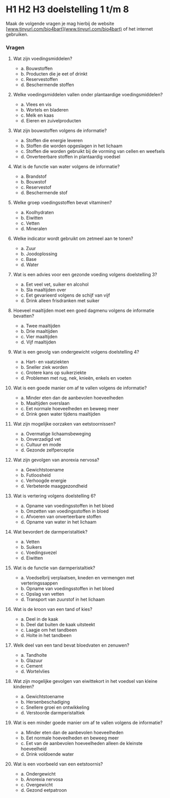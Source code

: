 # H1 H2 H3 doelstelling 1 t/m 8

Maak de volgende vragen je mag hierbij de website
[www.tinyurl.com/bio4bart](www.tinyurl.com/bio4bart) of het internet gebruiken.

### Vragen

1. Wat zijn voedingsmiddelen?
   - a. Bouwstoffen
   - b. Producten die je eet of drinkt
   - c. Reservestoffen
   - d. Beschermende stoffen

2. Welke voedingsmiddelen vallen onder plantaardige voedingsmiddelen?
   - a. Vlees en vis
   - b. Wortels en bladeren
   - c. Melk en kaas
   - d. Eieren en zuivelproducten

3. Wat zijn bouwstoffen volgens de informatie?
   - a. Stoffen die energie leveren
   - b. Stoffen die worden opgeslagen in het lichaam
   - c. Stoffen die worden gebruikt bij de vorming van cellen en weefsels
   - d. Onverteerbare stoffen in plantaardig voedsel

4. Wat is de functie van water volgens de informatie?
   - a. Brandstof
   - b. Bouwstof
   - c. Reservestof
   - d. Beschermende stof

5. Welke groep voedingsstoffen bevat vitaminen?
   - a. Koolhydraten
   - b. Eiwitten
   - c. Vetten
   - d. Mineralen

6. Welke indicator wordt gebruikt om zetmeel aan te tonen?
   - a. Zuur
   - b. Joodoplossing
   - c. Base
   - d. Water

7. Wat is een advies voor een gezonde voeding volgens doelstelling 3?
   - a. Eet veel vet, suiker en alcohol
   - b. Sla maaltijden over
   - c. Eet gevarieerd volgens de schijf van vijf
   - d. Drink alleen frisdranken met suiker

8. Hoeveel maaltijden moet een goed dagmenu volgens de informatie bevatten?
   - a. Twee maaltijden
   - b. Drie maaltijden
   - c. Vier maaltijden
   - d. Vijf maaltijden

9. Wat is een gevolg van ondergewicht volgens doelstelling 4?
   - a. Hart- en vaatziekten
   - b. Sneller ziek worden
   - c. Grotere kans op suikerziekte
   - d. Problemen met rug, nek, knieën, enkels en voeten

10. Wat is een goede manier om af te vallen volgens de informatie?
    - a. Minder eten dan de aanbevolen hoeveelheden
    - b. Maaltijden overslaan
    - c. Eet normale hoeveelheden en beweeg meer
    - d. Drink geen water tijdens maaltijden

11. Wat zijn mogelijke oorzaken van eetstoornissen?
    - a. Overmatige lichaamsbeweging
    - b. Onverzadigd vet
    - c. Cultuur en mode
    - d. Gezonde zelfperceptie

12. Wat zijn gevolgen van anorexia nervosa?
    - a. Gewichtstoename
    - b. Futloosheid
    - c. Verhoogde energie
    - d. Verbeterde maaggezondheid

13. Wat is vertering volgens doelstelling 6?
    - a. Opname van voedingsstoffen in het bloed
    - b. Omzetten van voedingsstoffen in bloed
    - c. Afvoeren van onverteerbare stoffen
    - d. Opname van water in het lichaam

14. Wat bevordert de darmperistaltiek?
    - a. Vetten
    - b. Suikers
    - c. Voedingsvezel
    - d. Eiwitten

15. Wat is de functie van darmperistaltiek?
    - a. Voedselbrij verplaatsen, kneden en vermengen met verteringssappen
    - b. Opname van voedingsstoffen in het bloed
    - c. Opslag van vetten
    - d. Transport van zuurstof in het lichaam

16. Wat is de kroon van een tand of kies?
    - a. Deel in de kaak
    - b. Deel dat buiten de kaak uitsteekt
    - c. Laagje om het tandbeen
    - d. Holte in het tandbeen

17. Welk deel van een tand bevat bloedvaten en zenuwen?
    - a. Tandholte
    - b. Glazuur
    - c. Cement
    - d. Wortelvlies

18. Wat zijn mogelijke gevolgen van eiwittekort in het voedsel van kleine kinderen?
    - a. Gewichtstoename
    - b. Hersenbeschadiging
    - c. Snellere groei en ontwikkeling
    - d. Verstoorde darmperistaltiek

19. Wat is een minder goede manier om af te vallen volgens de informatie?
    - a. Minder eten dan de aanbevolen hoeveelheden
    - b. Eet normale hoeveelheden en beweeg meer
    - c. Eet van de aanbevolen hoeveelheden alleen de kleinste hoeveelheid
    - d. Drink voldoende water

20. Wat is een voorbeeld van een eetstoornis?
    - a. Ondergewicht
    - b. Anorexia nervosa
    - c. Overgewicht
    - d. Gezond eetpatroon

<!--
### Antwoorden

1. b
2. b
3. c
4. b
5. d
6. b
7. c
8. b
9. b
10. c
11. c
12. b
13. b
14. c
15. a
16. b
17. a
18. b
19. b
20. b
-->